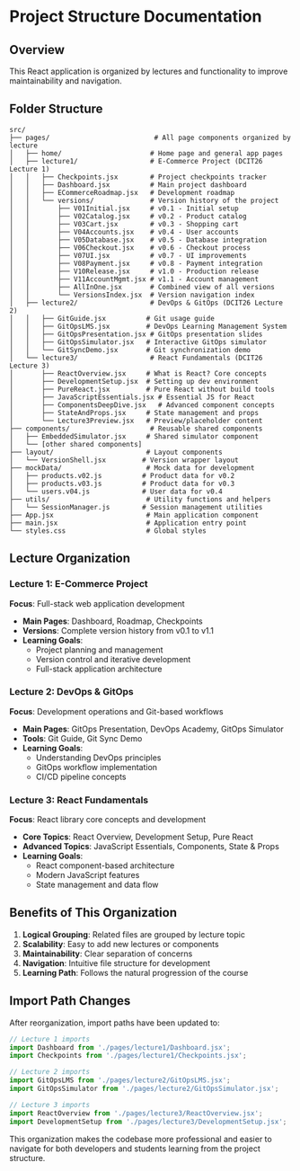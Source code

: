 # Project Structure Documentation

## Overview
This React application is organized by lectures and functionality to improve maintainability and navigation.

## Folder Structure

```
src/
├── pages/                          # All page components organized by lecture
│   ├── home/                      # Home page and general app pages
│   ├── lecture1/                  # E-Commerce Project (DCIT26 Lecture 1)
│   │   ├── Checkpoints.jsx        # Project checkpoints tracker
│   │   ├── Dashboard.jsx          # Main project dashboard
│   │   ├── ECommerceRoadmap.jsx   # Development roadmap
│   │   └── versions/              # Version history of the project
│   │       ├── V01Initial.jsx     # v0.1 - Initial setup
│   │       ├── V02Catalog.jsx     # v0.2 - Product catalog
│   │       ├── V03Cart.jsx        # v0.3 - Shopping cart
│   │       ├── V04Accounts.jsx    # v0.4 - User accounts
│   │       ├── V05Database.jsx    # v0.5 - Database integration
│   │       ├── V06Checkout.jsx    # v0.6 - Checkout process
│   │       ├── V07UI.jsx          # v0.7 - UI improvements
│   │       ├── V08Payment.jsx     # v0.8 - Payment integration
│   │       ├── V10Release.jsx     # v1.0 - Production release
│   │       ├── V11AccountMgmt.jsx # v1.1 - Account management
│   │       ├── AllInOne.jsx       # Combined view of all versions
│   │       └── VersionsIndex.jsx  # Version navigation index
│   ├── lecture2/                  # DevOps & GitOps (DCIT26 Lecture 2)
│   │   ├── GitGuide.jsx          # Git usage guide
│   │   ├── GitOpsLMS.jsx         # DevOps Learning Management System
│   │   ├── GitOpsPresentation.jsx # GitOps presentation slides
│   │   ├── GitOpsSimulator.jsx   # Interactive GitOps simulator
│   │   └── GitSyncDemo.jsx       # Git synchronization demo
│   └── lecture3/                  # React Fundamentals (DCIT26 Lecture 3)
│       ├── ReactOverview.jsx     # What is React? Core concepts
│       ├── DevelopmentSetup.jsx  # Setting up dev environment
│       ├── PureReact.jsx         # Pure React without build tools
│       ├── JavaScriptEssentials.jsx # Essential JS for React
│       ├── ComponentsDeepDive.jsx   # Advanced component concepts
│       ├── StateAndProps.jsx     # State management and props
│       └── Lecture3Preview.jsx   # Preview/placeholder content
├── components/                    # Reusable shared components
│   ├── EmbeddedSimulator.jsx     # Shared simulator component
│   └── [other shared components]
├── layout/                       # Layout components
│   └── VersionShell.jsx         # Version wrapper layout
├── mockData/                     # Mock data for development
│   ├── products.v02.js          # Product data for v0.2
│   ├── products.v03.js          # Product data for v0.3
│   └── users.v04.js             # User data for v0.4
├── utils/                        # Utility functions and helpers
│   └── SessionManager.js        # Session management utilities
├── App.jsx                       # Main application component
├── main.jsx                      # Application entry point
└── styles.css                    # Global styles
```

## Lecture Organization

### Lecture 1: E-Commerce Project
**Focus**: Full-stack web application development
- **Main Pages**: Dashboard, Roadmap, Checkpoints
- **Versions**: Complete version history from v0.1 to v1.1
- **Learning Goals**: 
  - Project planning and management
  - Version control and iterative development
  - Full-stack application architecture

### Lecture 2: DevOps & GitOps
**Focus**: Development operations and Git-based workflows
- **Main Pages**: GitOps Presentation, DevOps Academy, GitOps Simulator
- **Tools**: Git Guide, Git Sync Demo
- **Learning Goals**:
  - Understanding DevOps principles
  - GitOps workflow implementation
  - CI/CD pipeline concepts

### Lecture 3: React Fundamentals
**Focus**: React library core concepts and development
- **Core Topics**: React Overview, Development Setup, Pure React
- **Advanced Topics**: JavaScript Essentials, Components, State & Props
- **Learning Goals**:
  - React component-based architecture
  - Modern JavaScript features
  - State management and data flow

## Benefits of This Organization

1. **Logical Grouping**: Related files are grouped by lecture topic
2. **Scalability**: Easy to add new lectures or components
3. **Maintainability**: Clear separation of concerns
4. **Navigation**: Intuitive file structure for development
5. **Learning Path**: Follows the natural progression of the course

## Import Path Changes

After reorganization, import paths have been updated to:
```javascript
// Lecture 1 imports
import Dashboard from './pages/lecture1/Dashboard.jsx';
import Checkpoints from './pages/lecture1/Checkpoints.jsx';

// Lecture 2 imports
import GitOpsLMS from './pages/lecture2/GitOpsLMS.jsx';
import GitOpsSimulator from './pages/lecture2/GitOpsSimulator.jsx';

// Lecture 3 imports
import ReactOverview from './pages/lecture3/ReactOverview.jsx';
import DevelopmentSetup from './pages/lecture3/DevelopmentSetup.jsx';
```

This organization makes the codebase more professional and easier to navigate for both developers and students learning from the project structure.